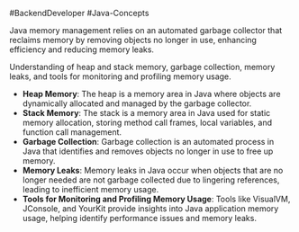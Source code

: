 #BackendDeveloper #Java-Concepts 

Java memory management relies on an automated garbage collector that reclaims memory by removing objects no longer in use, enhancing efficiency and reducing memory leaks.

Understanding of heap and stack memory, garbage collection, memory leaks, and tools for monitoring and profiling memory usage.

- **Heap Memory**: The heap is a memory area in Java where objects are dynamically allocated and managed by the garbage collector.
- **Stack Memory**: The stack is a memory area in Java used for static memory allocation, storing method call frames, local variables, and function call management.
- **Garbage Collection**: Garbage collection is an automated process in Java that identifies and removes objects no longer in use to free up memory.
- **Memory Leaks**: Memory leaks in Java occur when objects that are no longer needed are not garbage collected due to lingering references, leading to inefficient memory usage.
- **Tools for Monitoring and Profiling Memory Usage**: Tools like VisualVM, JConsole, and YourKit provide insights into Java application memory usage, helping identify performance issues and memory leaks.